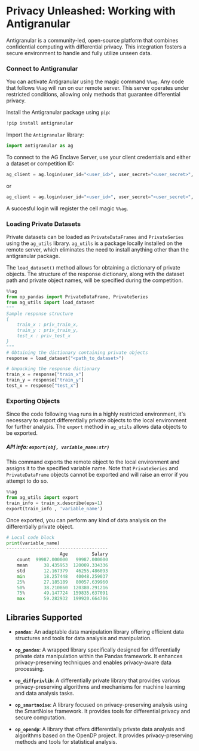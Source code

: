 # Privacy Unleashed: Working with Antigranular
Antigranular is a community-led, open-source platform that combines confidential computing with differential privacy. This integration fosters a secure environment to handle and fully utilize unseen data.
### Connect to Antigranular 
You can activate Antigranular using the magic command `%%ag`. Any code that follows `%%ag` will run on our remote server. This server operates under restricted conditions, allowing only methods that guarantee differential privacy.

Install the Antigranular package using `pip`:
```python
!pip install antigranular
```
Import the `Antigranular` library:
```python
import antigranular as ag
```
To connect to the AG Enclave Server, use your client credentials and either a dataset or competition ID:
```python
ag_client = ag.login(user_id="<user_id>", user_secret="<user_secret>",  competition="<competition_name>")
```
or
```python
ag_client = ag.login(user_id="<user_id>", user_secret="<user_secret>", dataset="<dataset_name>")
```
A succesful login will register the cell magic `%%ag`. 

### Loading Private Datasets 
Private datasets can be loaded as `PrivateDataFrames` and `PrivateSeries` using the `ag_utils` library. `ag_utils` is a package locally installed on the remote server, which eliminates the need to install anything other than the antigranular package.

The `load_dataset()` method allows for obtaining a dictionary of private objects. The structure of the response dictionary, along with the dataset path and private object names, will be specified during the competition.
```python
%%ag
from op_pandas import PrivateDataFrame, PrivateSeries
from ag_utils import load_dataset 
"""
Sample response structure
{
    train_x : priv_train_x,
    train_y : priv_train_y,
    test_x : priv_test_x
}
"""
# Obtaining the dictionary containing private objects
response = load_dataset("<path_to_dataset>")

# Unpacking the response dictionary
train_x = response["train_x"]
train_y = response["train_y"]
test_x = response["test_x"]
```
### Exporting Objects
Since the code following `%%ag` runs in a highly restricted environment, it's necessary to export differentially private objects to the local environment for further analysis. The `export` method in `ag_utils` allows data objects to be exported.
##### **API info**: `export(obj, variable_name:str)`

This command exports the remote object to the local environment and assigns it to the specified variable name. Note that `PrivateSeries` and `PrivateDataFrame` objects cannot be exported and will raise an error if you attempt to do so.

```python 
%%ag
from ag_utils import export
train_info = train_x.describe(eps=1)
export(train_info , 'variable_name')
```
Once exported, you can perform any kind of data analysis on the differentially private object.

```python
# Local code block
print(variable_name)
--------------------------------------
                    Age         Salary
    count  99987.000000   99987.000000
    mean      38.435953  120009.334336
    std       12.167379   46255.486093
    min       18.257448   40048.259037
    25%       27.185189   80057.639960
    50%       38.210860  120380.291216
    75%       49.147724  159835.637091
    max       59.282932  199920.664706
```

## Libraries Supported


- **`pandas`**: An adaptable data manipulation library offering efficient data structures and tools for data analysis and manipulation.

- **`op_pandas`**: A wrapped library specifically designed for differentially private data manipulation within the Pandas framework. It enhances privacy-preserving techniques and enables privacy-aware data processing.

- **`op_diffprivlib`**: A differentially private library that provides various privacy-preserving algorithms and mechanisms for machine learning and data analysis tasks.

- **`op_smartnoise`**: A library focused on privacy-preserving analysis using the SmartNoise framework. It provides tools for differential privacy and secure computation.

- **`op_opendp`**: A library that offers differentially private data analysis and algorithms based on the OpenDP project. It provides privacy-preserving methods and tools for statistical analysis.